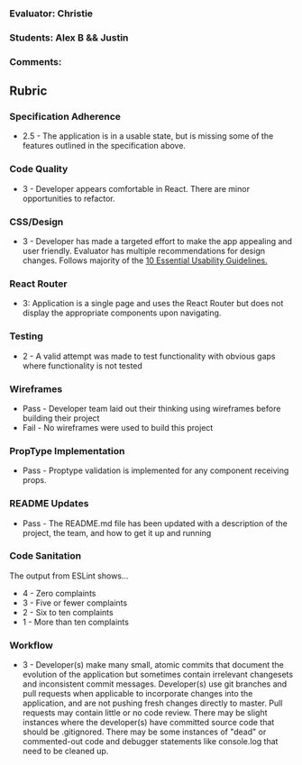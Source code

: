 ### Evaluator: Christie
### Students: Alex B && Justin
### Comments:

## Rubric

### Specification Adherence

- 2.5 - The application is in a usable state, but is missing some of the features outlined in the specification above.

### Code Quality

- 3 - Developer appears comfortable in React. There are minor opportunities to refactor.

### CSS/Design

- 3 - Developer has made a targeted effort to make the app appealing and user friendly. Evaluator has multiple recommendations for design changes. Follows majority of the [10 Essential Usability Guidelines.](https://speckyboy.com/10-essential-web-application-usability-guidelines/)

### React Router

- 3: Application is a single page and uses the React Router but does not display the appropriate components upon navigating.

### Testing

- 2 - A valid attempt was made to test functionality with obvious gaps where functionality is not tested

### Wireframes

- Pass - Developer team laid out their thinking using wireframes before building their project
- Fail - No wireframes were used to build this project

### PropType Implementation

- Pass - Proptype validation is implemented for any component receiving props.

### README Updates

- Pass - The README.md file has been updated with a description of the project, the team, and how to get it up and
  running

### Code Sanitation

The output from ESLint shows…

- 4 - Zero complaints
- 3 - Five or fewer complaints
- 2 - Six to ten complaints
- 1 - More than ten complaints

### Workflow

- 3 - Developer(s) make many small, atomic commits that document the evolution of the application but sometimes contain irrelevant changesets and inconsistent commit messages. Developer(s) use git branches and pull requests when applicable to incorporate changes into the application, and are not pushing fresh changes directly to master. Pull requests may contain little or no code review. There may be slight instances where the developer(s) have committed source code that should be .gitignored. There may be some instances of "dead" or commented-out code and debugger statements like console.log that need to be cleaned up.

